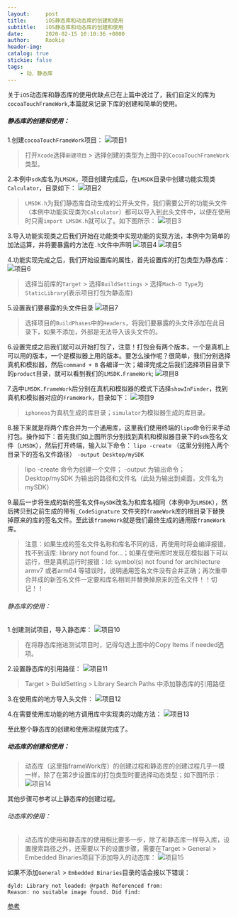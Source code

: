 ```yaml
---
layout:     post
title:      iOS静态库和动态库的创建和使用
subtitle:   iOS静态库和动态库的创建和使用
date:       2020-02-15 10:10:36 +0800
author:     Rookie
header-img: 
catalog: true
stickie: false
tags:
    - 动、静态库
---
```


关于`iOS`动态库和静态库的使用优缺点已在上篇中说过了，我们自定义的库为`cocoaTouchFrameWork`,本篇就来记录下库的创建和简单的使用。

##### 静态库的创建和使用：

1.创建`cocoaTouchFrameWork`项目：
![项目1](/img/20200215/1.png)
>打开`Xcode`选择`新建项目` > 选择创建的类型为上图中的`CocoaTouchFrameWork`类型。

2.本例中`sdk`库名为`LMSDK`，项目创建完成后，在`LMSDK`目录中创建功能实现类`Calculator`，目录如下：
![项目2](/img/20200215/2.png)
>`LMSDK.h`为我们静态库自动生成的公开头文件，我们需要公开的功能头文件（本例中功能实现类为`Calculator`）都可以导入到此头文件中，以便在使用时只需`import LMSDK.h`就可以了。如下图所示：
>![项目3](/img/20200215/3.png)

3.导入功能实现类之后我们开始在功能类中实现功能的实现方法，本例中为简单的加法运算，并将要暴露的方法在`.h`文件中声明
![项目4](/img/20200215/4.png)
![项目5](/img/20200215/5.png)

4.功能实现完成之后，我们开始设置库的属性，首先设置库的打包类型为静态库：
![项目6](/img/20200215/6.png)
>选择当前库的`Target` > 选择`BuildSettings` > 选择`Mach-O Type`为`StaticLibrary`(表示项目打包为静态库)

5.设置我们要暴露的头文件目录
![项目7](/img/20200215/7.png)
>选择项目的`BuildPhases`中的`Headers`，将我们要暴露的头文件添加在此目录下，如果不添加，外部是无法导入该头文件的。

6.设置完成之后我们就可以开始打包了，注意！打包会有两个版本，一个是真机上可以用的版本，一个是模拟器上用的版本。要怎么操作呢？很简单，我们分别选择真机和模拟器，然后`command + B` 各编译一次；编译完成之后我们选择项目目录下的`product`目录，就可以看到我们的`LMSDK.FrameWork`;
![项目8](/img/20200215/8.png)

7.选中`LMSDK.FrameWork`后分别在真机和模拟器的模式下选择`showInFinder`，找到真机和模拟器对应的`FrameWork`，目录如下：
![项目9](/img/20200215/9.png)
>`iphoneos`为真机生成的库目录；`simulator`为模拟器生成的库目录。

8.接下来就是将两个库合并为一个通用库，这里我们使用终端的`lipo`命令行来手动打包。操作如下：首先我们如上图所示分别找到真机和模拟器目录下的`sdk`签名文件（`LMSDK`），然后打开终端，输入以下命令：
`lipo -create` （这里分别拖入两个目录下的签名文件路径） `-output Desktop/mySDK`
>lipo -create 命令为创建一个文件； -output 为输出命令；Desktop/mySDK 为输出的路径和文件名（此处为输出到桌面，文件名为mySDK）

9.最后一步将生成的新的签名文件`mySDK`改名为和库名相同（本例中为`LMSDK`），然后拷贝到之前生成的带有`_CodeSignature` 文件夹的`frameWork`库的根目录下替换掉原来的库的签名文件。至此该`frameWork`就是我们最终生成的通用版`frameWork`库。
>注意：如果生成的签名文件名称和库名不同的话，再使用时将会编译报错，找不到该库:
library not found for…；如果在使用库时发现在模拟器下可以运行，但是真机运行时报错：ld: symbol(s) not found for architecture armv7 或者arm64 等错误时，说明通用签名文件没有合并正确；再次重申合并成的新签名文件一定要和库名相同并替换掉原来的签名文件！！切记！！

###### 静态库的使用：

1.创建测试项目，导入静态库：
![项目10](/img/20200215/10.png)
>在将静态库拖进测试项目时，记得勾选上图中的Copy Items if needed选项。

2.设置静态库的引用路径：
![项目11](/img/20200215/11.png)
>Target > BuildSetting > Library Search Paths 中添加静态库的引用路径

3.在使用库的地方导入头文件：
![项目12](/img/20200215/12.png)

4.在需要使用库功能的地方调用库中实现类的功能方法：
![项目13](/img/20200215/13.png)

至此整个静态库的创建和使用流程就完成了。


##### 动态库的创建和使用：

>动态库（这里指frameWork库）的创建过程和静态库的创建过程几乎一模一样，除了在第2步设置库的打包类型时要选择动态类型；如下图所示：
>![项目14](/img/20200215/14.png)

其他步骤可参考以上静态库的创建过程。

###### 动态库的使用：

>动态库的使用和静态库的使用相比要多一步，除了和静态库一样导入库，设置搜索路径之外，还需要以下的设置步骤，需要在Target > General > Embedded Binaries项目下添加导入的动态库：
>![项目15](/img/20200215/15.png)

如果不添加`General` > `Embedded Binaries`目录的话会报以下错误：

```
dyld: Library not loaded: @rpath Referenced from:
Reason: no suitable image found. Did find:
```


[参考](https://blog.csdn.net/heipingguowenkong/article/details/90606864)







